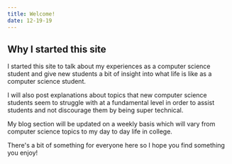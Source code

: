 ```yaml
---
title: Welcome!
date: 12-19-19
---
```


## Why I started this site

I started this site to talk about my experiences as a computer science student and give new students a bit of insight into what life is like as a computer science student.

I will also post explanations about topics that new computer science students seem to struggle with at a fundamental level in order to assist students and not discourage them by being super technical.

My blog section will be updated on a weekly basis which will vary from computer science topics to my day to day life in college.

There's a bit of something for everyone here so I hope you find something you enjoy!
